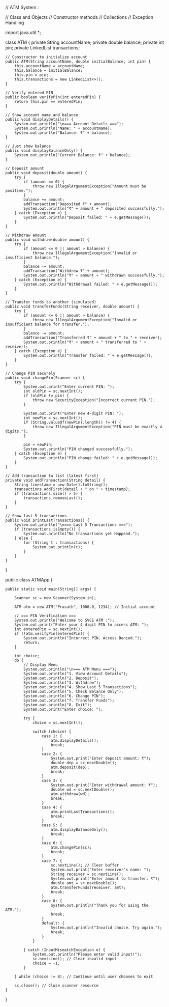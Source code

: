 // ATM System :

// Class and Objects
// Constructor methods
// Collections
// Exception Handling


import java.util.*;

class ATM {
    private String accountName;
    private double balance;
    private int pin;
    private LinkedList<String> transactions;

    // Constructor to initialize account
    public ATM(String accountName, double initialBalance, int pin) {
        this.accountName = accountName;
        this.balance = initialBalance;
        this.pin = pin;
        this.transactions = new LinkedList<>();
    }

    // Verify entered PIN
    public boolean verifyPin(int enteredPin) {
        return this.pin == enteredPin;
    }

    // Show account name and balance
    public void displayDetails() {
        System.out.println("\n=== Account Details ===");
        System.out.println("Name: " + accountName);
        System.out.println("Balance: ₹" + balance);
    }

    // Just show balance
    public void displayBalanceOnly() {
        System.out.println("Current Balance: ₹" + balance);
    }

    // Deposit amount
    public void deposit(double amount) {
        try {
            if (amount <= 0) {
                throw new IllegalArgumentException("Amount must be positive.");
            }
            balance += amount;
            addTransaction("Deposited ₹" + amount);
            System.out.println("₹" + amount + " deposited successfully.");
        } catch (Exception e) {
            System.out.println("Deposit failed: " + e.getMessage());
        }
    }

    // Withdraw amount
    public void withdraw(double amount) {
        try {
            if (amount <= 0 || amount > balance) {
                throw new IllegalArgumentException("Invalid or insufficient balance.");
            }
            balance -= amount;
            addTransaction("Withdrew ₹" + amount);
            System.out.println("₹" + amount + " withdrawn successfully.");
        } catch (Exception e) {
            System.out.println("Withdrawal failed: " + e.getMessage());
        }
    }

    // Transfer funds to another (simulated)
    public void transferFunds(String receiver, double amount) {
        try {
            if (amount <= 0 || amount > balance) {
                throw new IllegalArgumentException("Invalid or insufficient balance for transfer.");
            }
            balance -= amount;
            addTransaction("Transferred ₹" + amount + " to " + receiver);
            System.out.println("₹" + amount + " transferred to " + receiver);
        } catch (Exception e) {
            System.out.println("Transfer failed: " + e.getMessage());
        }
    }

    // Change PIN securely
    public void changePin(Scanner sc) {
        try {
            System.out.print("Enter current PIN: ");
            int oldPin = sc.nextInt();
            if (oldPin != pin) {
                throw new SecurityException("Incorrect current PIN.");
            }

            System.out.print("Enter new 4-digit PIN: ");
            int newPin = sc.nextInt();
            if (String.valueOf(newPin).length() != 4) {
                throw new IllegalArgumentException("PIN must be exactly 4 digits.");
            }

            pin = newPin;
            System.out.println("PIN changed successfully.");
        } catch (Exception e) {
            System.out.println("PIN change failed: " + e.getMessage());
        }
    }

    // Add transaction to list (latest first)
    private void addTransaction(String detail) {
        String timestamp = new Date().toString();
        transactions.addFirst(detail + " on " + timestamp);
        if (transactions.size() > 5) {
            transactions.removeLast();
        }
    }

    // Show last 5 transactions
    public void printLastTransactions() {
        System.out.println("\n=== Last 5 Transactions ===");
        if (transactions.isEmpty()) {
            System.out.println("No transactions yet Happend.");
        } else {
            for (String t : transactions) {
                System.out.println(t);
            }
        }
    }
}

public class ATMApp {
    
    public static void main(String[] args) {
        
        Scanner sc = new Scanner(System.in);
        
        ATM atm = new ATM("Prasath", 1000.0, 1234); // Initial account

        // === PIN Verification ===
        System.out.println("Welcome to SVCE ATM :");
        System.out.print("Enter your 4-digit PIN to access ATM: ");
        int enteredPin = sc.nextInt();
        if (!atm.verifyPin(enteredPin)) {
            System.out.println("Incorrect PIN. Access Denied.");
            return;
        }

        int choice;
        do {
            // Display Menu
            System.out.println("\n=== ATM Menu ===");
            System.out.println("1. View Account Details");
            System.out.println("2. Deposit");
            System.out.println("3. Withdraw");
            System.out.println("4. Show Last 5 Transactions");
            System.out.println("5. Check Balance Only");
            System.out.println("6. Change PIN");
            System.out.println("7. Transfer Funds");
            System.out.println("8. Exit");
            System.out.print("Enter choice: ");

            try {
                choice = sc.nextInt();

                switch (choice) {
                    case 1: {
                        atm.displayDetails();
                        break;
                    }
                    case 2: {
                        System.out.print("Enter deposit amount: ₹");
                        double dep = sc.nextDouble();
                        atm.deposit(dep);
                        break;
                    }
                    case 3: {
                        System.out.print("Enter withdrawal amount: ₹");
                        double wd = sc.nextDouble();
                        atm.withdraw(wd);
                        break;
                    }
                    case 4: {
                        atm.printLastTransactions();
                        break;
                    }
                    case 5: {
                        atm.displayBalanceOnly();
                        break;
                    }
                    case 6: {
                        atm.changePin(sc);
                        break;
                    }
                    case 7: {
                        sc.nextLine(); // Clear buffer
                        System.out.print("Enter receiver's name: ");
                        String receiver = sc.nextLine();
                        System.out.print("Enter amount to transfer: ₹");
                        double amt = sc.nextDouble();
                        atm.transferFunds(receiver, amt);
                        break;
                    }
                    case 8: {
                        System.out.println("Thank you for using the ATM.");
                        break;
                    }
                    default: {
                        System.out.println("Invalid choice. Try again.");
                        break;
                    }
                }

            } catch (InputMismatchException e) {
                System.out.println("Please enter valid input!");
                sc.nextLine(); // Clear invalid input
                choice = -1;
            }

        } while (choice != 8); // Continue until user chooses to exit

        sc.close(); // Close scanner resource
    }
}
